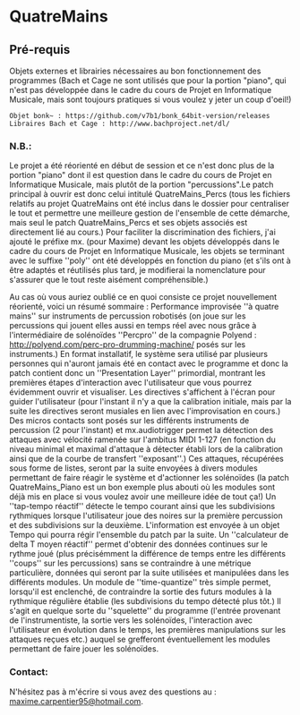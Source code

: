 # QuatreMains

## Pré-requis

Objets externes et librairies nécessaires au bon fonctionnement des programmes (Bach et Cage ne sont utilisés que pour la portion "piano", qui n'est pas développée dans le cadre du cours de Projet en Informatique Musicale, mais sont toujours pratiques si vous voulez y jeter un coup d'oeil!)

```
Objet bonk~ : https://github.com/v7b1/bonk_64bit-version/releases
Libraires Bach et Cage : http://www.bachproject.net/dl/
```

### N.B.:

Le projet a été réorienté en début de session et ce n'est donc plus de la portion "piano" dont il est question dans le cadre du cours de Projet en Informatique Musicale, mais plutôt de la portion "percussions".Le patch principal à ouvrir est donc celui intitulé QuatreMains_Percs (tous les fichiers relatifs au projet QuatreMains ont été inclus dans le dossier pour centraliser le tout et permettre une meilleure gestion de l'ensemble de cette démarche, mais seul le patch QuatreMains_Percs et ses objets associés est directement lié au cours.) Pour faciliter la discrimination des fichiers, j'ai ajouté le préfixe mx. (pour Maxime) devant les objets développés dans le cadre du cours de Projet en Informatique Musicale, les objets se terminant avec le suffixe ''poly'' ont été développés en fonction du piano (et s'ils ont à être adaptés et réutilisés plus tard, je modifierai la nomenclature pour s'assurer que le tout reste aisément compréhensible.)

Au cas où vous auriez oublié ce en quoi consiste ce projet nouvellement réorienté, voici un résumé sommaire :
Performance improvisée ''à quatre mains'' sur instruments de percussion robotisés (on joue sur les percussions qui jouent elles aussi en temps réel avec nous grâce à l'intermédiaire de solénoïdes ''Percpro'' de la compagnie Polyend : http://polyend.com/perc-pro-drumming-machine/ posés sur les instruments.) En format installatif, le système sera utilisé par plusieurs personnes qui n'auront jamais été en contact avec le programme et donc la patch contient donc un ''Presentation Layer'' primordial, montrant les premières étapes d'interaction avec l'utilisateur que vous pourrez évidemment ouvrir et visualiser. Les directives s'affichent à l'écran pour guider l'utilisateur (pour l'instant il n'y a que la calibration initiale, mais par la suite les directives seront musiales en lien avec l'improvisation en cours.) Des micros contacts sont posés sur les différents instruments de percussion (2 pour l'instant) et mx.audiotrigger permet la détection des attaques avec vélocité ramenée sur l'ambitus MIDI 1-127 (en fonction du niveau minimal et maximal d'attaque à détecter établi lors de la calibration ainsi que de la courbe de transfert ''exposant''.) Ces attaques, récupérées sous forme de listes, seront par la suite envoyées à divers modules permettant de faire réagir le système et d'actionner les solénoïdes (la patch QuatreMains_Piano est un bon exemple plus abouti où les modules sont déjà mis en place si vous voulez avoir une meilleure idée de tout ça!) Un ''tap-tempo réactif'' détecte le tempo courant ainsi que les subdivisions rythmiques lorsque l'utilisateur joue des noires sur la première percussion et des subdivisions sur la deuxième. L'information est envoyée à un objet Tempo qui pourra régir l'ensemble du patch par la suite. Un ''calculateur de delta T moyen réactif'' permet d'obtenir des données continues sur le rythme joué (plus précisémment la différence de temps entre les différents ''coups'' sur les percussions) sans se contraindre à une métrique particulière, données qui seront par la suite utilisées et manipulées dans les différents modules. Un module de ''time-quantize'' très simple permet, lorsqu'il est enclenché, de contraindre la sortie des futurs modules à la rythmique régulière établie (les subdivisions du tempo détecté plus tôt.) Il s'agit en quelque sorte du ''squelette'' du programme (l'entrée provenant de l'instrumentiste, la sortie vers les solénoïdes, l'interaction avec l'utilisateur en évolution dans le temps, les premières manipulations sur les attaques reçues etc.) auquel se grefferont éventuellement les modules permettant de faire jouer les solénoïdes.

### Contact:
N'hésitez pas à m'écrire si vous avez des questions au : maxime.carpentier95@hotmail.com.
